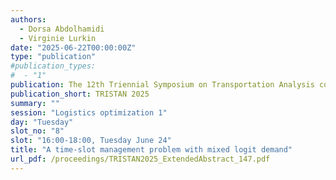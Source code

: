 ```yaml
---
authors:
  - Dorsa Abdolhamidi
  - Virginie Lurkin
date: "2025-06-22T00:00:00Z"
type: "publication"
#publication_types:
#  - "1"
publication: The 12th Triennial Symposium on Transportation Analysis conference
publication_short: TRISTAN 2025
summary: ""
session: "Logistics optimization 1"
day: "Tuesday"
slot_no: "8"
slot: "16:00-18:00, Tuesday June 24"
title: "A time-slot management problem with mixed logit demand"
url_pdf: /proceedings/TRISTAN2025_ExtendedAbstract_147.pdf
---
```

